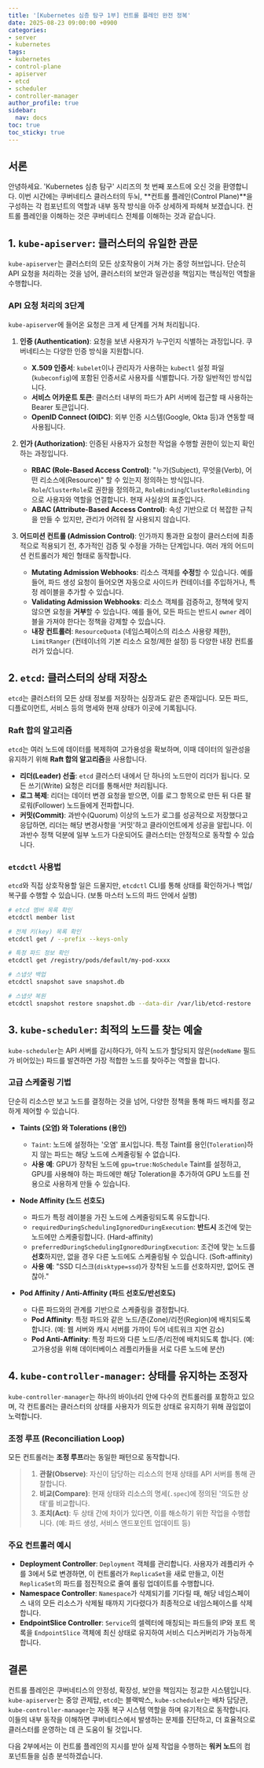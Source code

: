 ```yaml
---
title: '[Kubernetes 심층 탐구 1부] 컨트롤 플레인 완전 정복'
date: 2025-08-23 09:00:00 +0900
categories:
- server
- kubernetes
tags:
- kubernetes
- control-plane
- apiserver
- etcd
- scheduler
- controller-manager
author_profile: true
sidebar:
  nav: docs
toc: true
toc_sticky: true
---
```


## 서론

안녕하세요. 'Kubernetes 심층 탐구' 시리즈의 첫 번째 포스트에 오신 것을 환영합니다. 이번 시간에는 쿠버네티스 클러스터의 두뇌, **컨트롤 플레인(Control Plane)**을 구성하는 각 컴포넌트의 역할과 내부 동작 방식을 아주 상세하게 파헤쳐 보겠습니다. 컨트롤 플레인을 이해하는 것은 쿠버네티스 전체를 이해하는 것과 같습니다.

## 1. `kube-apiserver`: 클러스터의 유일한 관문

`kube-apiserver`는 클러스터의 모든 상호작용이 거쳐 가는 중앙 허브입니다. 단순히 API 요청을 처리하는 것을 넘어, 클러스터의 보안과 일관성을 책임지는 핵심적인 역할을 수행합니다.

### API 요청 처리의 3단계

`kube-apiserver`에 들어온 요청은 크게 세 단계를 거쳐 처리됩니다.

1.  **인증 (Authentication)**: 요청을 보낸 사용자가 누구인지 식별하는 과정입니다. 쿠버네티스는 다양한 인증 방식을 지원합니다.
    -   **X.509 인증서**: `kubelet`이나 관리자가 사용하는 `kubectl` 설정 파일(`kubeconfig`)에 포함된 인증서로 사용자를 식별합니다. 가장 일반적인 방식입니다.
    -   **서비스 어카운트 토큰**: 클러스터 내부의 파드가 API 서버에 접근할 때 사용하는 Bearer 토큰입니다.
    -   **OpenID Connect (OIDC)**: 외부 인증 시스템(Google, Okta 등)과 연동할 때 사용됩니다.

2.  **인가 (Authorization)**: 인증된 사용자가 요청한 작업을 수행할 권한이 있는지 확인하는 과정입니다.
    -   **RBAC (Role-Based Access Control)**: "누가(Subject), 무엇을(Verb), 어떤 리소스에(Resource)" 할 수 있는지 정의하는 방식입니다. `Role`/`ClusterRole`로 권한을 정의하고, `RoleBinding`/`ClusterRoleBinding`으로 사용자와 역할을 연결합니다. 현재 사실상의 표준입니다.
    -   **ABAC (Attribute-Based Access Control)**: 속성 기반으로 더 복잡한 규칙을 만들 수 있지만, 관리가 어려워 잘 사용되지 않습니다.

3.  **어드미션 컨트롤 (Admission Control)**: 인가까지 통과한 요청이 클러스터에 최종적으로 적용되기 전, 추가적인 검증 및 수정을 가하는 단계입니다. 여러 개의 어드미션 컨트롤러가 체인 형태로 동작합니다.
    -   **Mutating Admission Webhooks**: 리소스 객체를 **수정**할 수 있습니다. 예를 들어, 파드 생성 요청이 들어오면 자동으로 사이드카 컨테이너를 주입하거나, 특정 레이블을 추가할 수 있습니다.
    -   **Validating Admission Webhooks**: 리소스 객체를 검증하고, 정책에 맞지 않으면 요청을 **거부**할 수 있습니다. 예를 들어, 모든 파드는 반드시 `owner` 레이블을 가져야 한다는 정책을 강제할 수 있습니다.
    -   **내장 컨트롤러**: `ResourceQuota` (네임스페이스의 리소스 사용량 제한), `LimitRanger` (컨테이너의 기본 리소스 요청/제한 설정) 등 다양한 내장 컨트롤러가 있습니다.

## 2. `etcd`: 클러스터의 상태 저장소

`etcd`는 클러스터의 모든 상태 정보를 저장하는 심장과도 같은 존재입니다. 모든 파드, 디플로이먼트, 서비스 등의 명세와 현재 상태가 이곳에 기록됩니다.

### Raft 합의 알고리즘

`etcd`는 여러 노드에 데이터를 복제하여 고가용성을 확보하며, 이때 데이터의 일관성을 유지하기 위해 **Raft 합의 알고리즘**을 사용합니다.

-   **리더(Leader) 선출**: `etcd` 클러스터 내에서 단 하나의 노드만이 리더가 됩니다. 모든 쓰기(Write) 요청은 리더를 통해서만 처리됩니다.
-   **로그 복제**: 리더는 데이터 변경 요청을 받으면, 이를 로그 항목으로 만든 뒤 다른 팔로워(Follower) 노드들에게 전파합니다.
-   **커밋(Commit)**: 과반수(Quorum) 이상의 노드가 로그를 성공적으로 저장했다고 응답하면, 리더는 해당 변경사항을 '커밋'하고 클라이언트에게 성공을 알립니다. 이 과반수 정책 덕분에 일부 노드가 다운되어도 클러스터는 안정적으로 동작할 수 있습니다.

### `etcdctl` 사용법

`etcd`와 직접 상호작용할 일은 드물지만, `etcdctl` CLI를 통해 상태를 확인하거나 백업/복구를 수행할 수 있습니다. (보통 마스터 노드의 파드 안에서 실행)

```bash
# etcd 멤버 목록 확인
etcdctl member list

# 전체 키(key) 목록 확인
etcdctl get / --prefix --keys-only

# 특정 파드 정보 확인
etcdctl get /registry/pods/default/my-pod-xxxx

# 스냅샷 백업
etcdctl snapshot save snapshot.db

# 스냅샷 복원
etcdctl snapshot restore snapshot.db --data-dir /var/lib/etcd-restore
```

## 3. `kube-scheduler`: 최적의 노드를 찾는 예술

`kube-scheduler`는 API 서버를 감시하다가, 아직 노드가 할당되지 않은(`nodeName` 필드가 비어있는) 파드를 발견하면 가장 적합한 노드를 찾아주는 역할을 합니다.

### 고급 스케줄링 기법

단순히 리소스만 보고 노드를 결정하는 것을 넘어, 다양한 정책을 통해 파드 배치를 정교하게 제어할 수 있습니다.

-   **Taints (오염) 와 Tolerations (용인)**
    -   `Taint`: 노드에 설정하는 '오염' 표시입니다. 특정 Taint를 용인(`Toleration`)하지 않는 파드는 해당 노드에 스케줄링될 수 없습니다.
    -   **사용 예**: GPU가 장착된 노드에 `gpu=true:NoSchedule` Taint를 설정하고, GPU를 사용해야 하는 파드에만 해당 Toleration을 추가하여 GPU 노드를 전용으로 사용하게 만들 수 있습니다.

-   **Node Affinity (노드 선호도)**
    -   파드가 특정 레이블을 가진 노드에 스케줄링되도록 유도합니다.
    -   `requiredDuringSchedulingIgnoredDuringExecution`: **반드시** 조건에 맞는 노드에만 스케줄링합니다. (Hard-affinity)
    -   `preferredDuringSchedulingIgnoredDuringExecution`: 조건에 맞는 노드를 **선호**하지만, 없을 경우 다른 노드에도 스케줄링될 수 있습니다. (Soft-affinity)
    -   **사용 예**: "SSD 디스크(`disktype=ssd`)가 장착된 노드를 선호하지만, 없어도 괜찮아."

-   **Pod Affinity / Anti-Affinity (파드 선호도/반선호도)**
    -   다른 파드와의 관계를 기반으로 스케줄링을 결정합니다.
    -   **Pod Affinity**: 특정 파드와 같은 노드/존(Zone)/리전(Region)에 배치되도록 합니다. (예: 웹 서버와 캐시 서버를 가까이 두어 네트워크 지연 감소)
    -   **Pod Anti-Affinity**: 특정 파드와 다른 노드/존/리전에 배치되도록 합니다. (예: 고가용성을 위해 데이터베이스 레플리카들을 서로 다른 노드에 분산)

## 4. `kube-controller-manager`: 상태를 유지하는 조정자

`kube-controller-manager`는 하나의 바이너리 안에 다수의 컨트롤러를 포함하고 있으며, 각 컨트롤러는 클러스터의 상태를 사용자가 의도한 상태로 유지하기 위해 끊임없이 노력합니다.

### 조정 루프 (Reconciliation Loop)

모든 컨트롤러는 **조정 루프**라는 동일한 패턴으로 동작합니다.

> 1.  **관찰(Observe)**: 자신이 담당하는 리소스의 현재 상태를 API 서버를 통해 관찰합니다.
> 2.  **비교(Compare)**: 현재 상태와 리소스의 명세(`.spec`)에 정의된 '의도한 상태'를 비교합니다.
> 3.  **조치(Act)**: 두 상태 간에 차이가 있다면, 이를 해소하기 위한 작업을 수행합니다. (예: 파드 생성, 서비스 엔드포인트 업데이트 등)

### 주요 컨트롤러 예시

-   **Deployment Controller**: `Deployment` 객체를 관리합니다. 사용자가 레플리카 수를 3에서 5로 변경하면, 이 컨트롤러가 `ReplicaSet`을 새로 만들고, 이전 `ReplicaSet`의 파드를 점진적으로 줄여 롤링 업데이트를 수행합니다.
-   **Namespace Controller**: `Namespace`가 삭제되기를 기다릴 때, 해당 네임스페이스 내의 모든 리소스가 삭제될 때까지 기다렸다가 최종적으로 네임스페이스를 삭제합니다.
-   **EndpointSlice Controller**: `Service`의 셀렉터에 매칭되는 파드들의 IP와 포트 목록을 `EndpointSlice` 객체에 최신 상태로 유지하여 서비스 디스커버리가 가능하게 합니다.

## 결론

컨트롤 플레인은 쿠버네티스의 안정성, 확장성, 보안을 책임지는 정교한 시스템입니다. `kube-apiserver`는 중앙 관제탑, `etcd`는 블랙박스, `kube-scheduler`는 배차 담당관, `kube-controller-manager`는 자동 복구 시스템 역할을 하며 유기적으로 동작합니다. 이들의 내부 동작을 이해하면 쿠버네티스에서 발생하는 문제를 진단하고, 더 효율적으로 클러스터를 운영하는 데 큰 도움이 될 것입니다.

다음 2부에서는 이 컨트롤 플레인의 지시를 받아 실제 작업을 수행하는 **워커 노드**의 컴포넌트들을 심층 분석하겠습니다.
